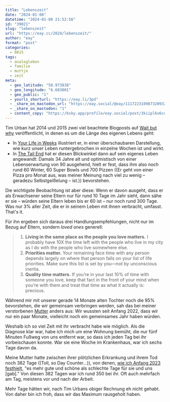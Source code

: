 ```yaml
---
title: "Lebenszeit"
date: "2024-01-08"
datetime: "2024-01-08 21:52:56"
id: "39021"
slug: "lebenszeit"
url: "https://eay.cc/2024/lebenszeit/"
author: "eay"
format: "post"
categories:
  - 0815
tags:
  - analogleben
  - familie
  - muttje
  - zeit
meta:
  - geo_latitude: "50.973838"
  - geo_longitude: "6.683001"
  - geo_public: "1"
  - yourls_shorturl: "https://eay.li/3pd"
  - _share_on_mastodon_url: "https://eay.social/@eay/111722310987320932"
  - _share_on_mastodon: "1"
  - content_copy: "https://bsky.app/profile/eay.social/post/3kiipl6v6co2g"
---
```


Tim Urban hat 2014 und 2015 zwei viel beachtete Blogposts auf [Wait but why](https://waitbutwhy.com/) veröffentlicht, in denen es um die Länge des eigenen Lebens geht:

- In [Your Life in Weeks](https://waitbutwhy.com/2014/05/life-weeks.html) illustriert er, in einer überschaubaren Darstellung, wie kurz unser Leben runtergebrochen in einzelne Wochen ist und wirkt.
- In [The Tail End](https://waitbutwhy.com/2015/12/the-tail-end.html) hat er diesen Blickwinkel dann auf sein eigenes Leben angewandt: Damals 34 Jahre alt und optimistisch von einer Lebenserwartung von 90 ausgehend, hielt er fest, dass ihm also noch rund 60 Winter, 60 Super Bowls und 700 Pizzen ((Er geht von einer Pizza pro Monat aus, was meiner Meinung nach viel zu wenig – geradezu Selbstgeißelung – ist.)) bevorstehen.

Die wichtigste Beobachtung ist aber diese: Wenn er davon ausgeht, dass er als Erwachsener seine Eltern nur für rund 10 Tage im Jahr sieht, dann sähe er sie – würden seine Eltern leben bis er 60 ist – nur noch rund 300 Tage. Was nur 3% aller Zeit, die er in seinem Leben mit ihnen verbracht, umfasst. That's it.

Für ihn ergeben sich daraus drei Handlungs­empfehlungen, nicht nur im Bezug auf Eltern, sondern _loved ones_ generell:

> 1. **Living in the same place as the people you love matters.** I probably have 10X the time left with the people who live in my city as I do with the people who live somewhere else.
> 2. **Priorities matter.** Your remaining face time with any person depends largely on where that person falls on your list of life priorities. Make sure this list is set by you—not by unconscious inertia.
> 3. **Quality time matters.** If you’re in your last 10% of time with someone you love, keep that fact in the front of your mind when you’re with them and treat that time as what it actually is: precious.

Während mir mit unserer gerade 14 Monate alten Tochter noch die 95% bevorstehen, die wir gemeinsam verbringen werden, sah das bei meiner verstorbenen [Mutter](https://eay.cc/2024/mama/) anders aus: Wir wussten seit Anfang 2022, dass wir nur ein paar Monate, vielleicht noch ein gemeinsames Jahr haben würden.

Weshalb ich so viel Zeit mit ihr verbracht habe wie möglich. Als die Diagnose klar war, habe ich mich um eine Wohnung bemüht, die nur fünf Minuten Fußweg von uns entfernt war, so dass ich jeden Tag bei ihr vorbeischauen konnte. War sie eine Woche im Krankenhaus, war ich sechs Tage davon da.

Meine Mutter hatte zwischen ihrer plötzlichen Erkrankung und ihrem Tod noch 382 Tage ((Toll, so Day Counter…)), von denen, [wie ich Anfang 2023 festhielt](https://eay.cc/2023/2022/), "es mehr gute und schöne als schlechte Tage für sie und uns \[gab\]." Von diesen 382 Tagen war ich rund 350 bei ihr. Oft auch mehrfach am Tag, meistens vor und nach der Arbeit.

Mehr Tage hätten wir, nach Tim Urbans obiger Rechnung eh nicht gehabt. Von daher bin ich froh, dass wir das Maximum rausgeholt haben.
